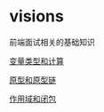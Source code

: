 # visions
前端面试相关的基础知识

[变量类型和计算](./1JSFoundation/1variable/README.md)

[原型和原型链](./1JSFoundation/2prototype/README.md)

[作用域和闭包](./1JSFoundation/3scope/README.md)